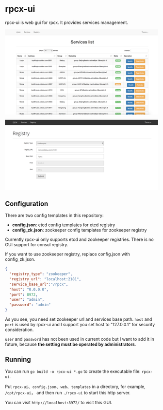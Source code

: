 # rpcx-ui

rpcx-ui is web gui for rpcx. It provides services management.


![](services.png)

![](registry.png)

## Configuration
There are two config templates in this repository:

- **config.json**: etcd config templates for etcd registry
- **config_zk.json**: zookeeper config templates for zookeeper registry

Currently rpcx-ui only supports etcd and zookeeper registries. There is no GUI support for consul registry.

If you want to use zookeeper registry, replace config.json with config_zk.json.

```json
{
  "registry_type": "zookeeper",
  "registry_url": "localhost:2181",
  "service_base_url":"/rpcx",
  "host": "0.0.0.0",
  "port": 8972,
  "user": "admin",
  "password": "admin"
}
```

As you see, you need set zookeeper url and services base path.
`host` and `port` is used by rpcx-ui and I support you set host to "127.0.0.1" for security consideration.

`user` and `password` has not been used in current code but I want to add it in future, because **the setting must be operated by administrators**.

## Running

You can run `go build -o rpcx-ui *.go` to create the executable file: `rpcx-ui`.

Put `rpcx-ui`、`config.json`、`web`、`templates` in a directory, for example, `/opt/rpcx-ui`，
and then run `./rpcx-ui` to start this http server.

You can visit `http://localhost:8972/` to visit this GUI.
